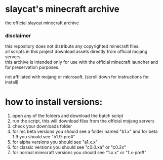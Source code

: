 # slaycat's minecraft archive
the official slaycat minecraft archive

### disclaimer

this repository does not distribute any copyrighted minecraft files.  
all scripts in this project download assets directly from official mojang servers.  
this archive is intended only for use with the official minecraft launcher and for preservation purposes.

not affiliated with mojang or microsoft. (scroll down for instructions for install)


# how to install versions:
1. open any of the folders and download the batch script
2. run the script, this will download files from the official mojang servers
3. check your downloads folder
4. for mc beta versions you should see a folder named "b1.x" and for beta 1.9 you should see "b1.9-pre#"
5. for alpha versions you should see "a1.x.x"
6. for classic versions you should see "c0.0.xa" or "c0.2x"
7. for normal minecraft versions you should see "1.x.x" or "1.x-pre#"
